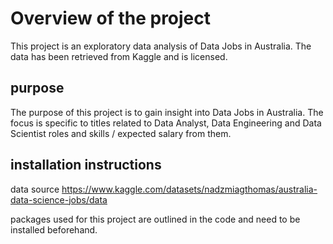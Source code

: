 # Overview of the project

This project is an exploratory data analysis of Data Jobs in Australia. The data has been retrieved from Kaggle and is licensed.

## purpose 

The purpose of this project is to gain insight into Data Jobs in Australia. The focus is specific to titles related to Data Analyst, Data Engineering and Data Scientist roles and skills / expected salary from them.  

## installation instructions

data source
https://www.kaggle.com/datasets/nadzmiagthomas/australia-data-science-jobs/data

packages used for this project are outlined in the code and need to be installed beforehand.
